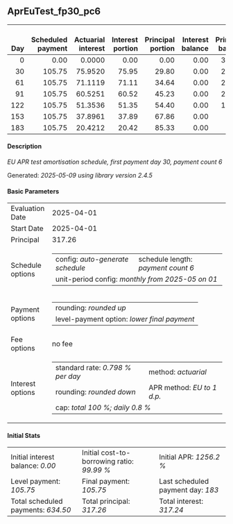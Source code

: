 <h2>AprEuTest_fp30_pc6</h2>
<table>
    <thead style="vertical-align: bottom;">
        <th style="text-align: right;">Day</th>
        <th style="text-align: right;">Scheduled payment</th>
        <th style="text-align: right;">Actuarial interest</th>
        <th style="text-align: right;">Interest portion</th>
        <th style="text-align: right;">Principal portion</th>
        <th style="text-align: right;">Interest balance</th>
        <th style="text-align: right;">Principal balance</th>
        <th style="text-align: right;">Total actuarial interest</th>
        <th style="text-align: right;">Total interest</th>
        <th style="text-align: right;">Total principal</th>
    </thead>
    <tr style="text-align: right;">
        <td class="ci00">0</td>
        <td class="ci01" style="white-space: nowrap;">0.00</td>
        <td class="ci02">0.0000</td>
        <td class="ci03">0.00</td>
        <td class="ci04">0.00</td>
        <td class="ci05">0.00</td>
        <td class="ci06">317.26</td>
        <td class="ci07">0.0000</td>
        <td class="ci08">0.00</td>
        <td class="ci09">0.00</td>
    </tr>
    <tr style="text-align: right;">
        <td class="ci00">30</td>
        <td class="ci01" style="white-space: nowrap;">105.75</td>
        <td class="ci02">75.9520</td>
        <td class="ci03">75.95</td>
        <td class="ci04">29.80</td>
        <td class="ci05">0.00</td>
        <td class="ci06">287.46</td>
        <td class="ci07">75.9520</td>
        <td class="ci08">75.95</td>
        <td class="ci09">29.80</td>
    </tr>
    <tr style="text-align: right;">
        <td class="ci00">61</td>
        <td class="ci01" style="white-space: nowrap;">105.75</td>
        <td class="ci02">71.1119</td>
        <td class="ci03">71.11</td>
        <td class="ci04">34.64</td>
        <td class="ci05">0.00</td>
        <td class="ci06">252.82</td>
        <td class="ci07">147.0639</td>
        <td class="ci08">147.06</td>
        <td class="ci09">64.44</td>
    </tr>
    <tr style="text-align: right;">
        <td class="ci00">91</td>
        <td class="ci01" style="white-space: nowrap;">105.75</td>
        <td class="ci02">60.5251</td>
        <td class="ci03">60.52</td>
        <td class="ci04">45.23</td>
        <td class="ci05">0.00</td>
        <td class="ci06">207.59</td>
        <td class="ci07">207.5890</td>
        <td class="ci08">207.58</td>
        <td class="ci09">109.67</td>
    </tr>
    <tr style="text-align: right;">
        <td class="ci00">122</td>
        <td class="ci01" style="white-space: nowrap;">105.75</td>
        <td class="ci02">51.3536</td>
        <td class="ci03">51.35</td>
        <td class="ci04">54.40</td>
        <td class="ci05">0.00</td>
        <td class="ci06">153.19</td>
        <td class="ci07">258.9426</td>
        <td class="ci08">258.93</td>
        <td class="ci09">164.07</td>
    </tr>
    <tr style="text-align: right;">
        <td class="ci00">153</td>
        <td class="ci01" style="white-space: nowrap;">105.75</td>
        <td class="ci02">37.8961</td>
        <td class="ci03">37.89</td>
        <td class="ci04">67.86</td>
        <td class="ci05">0.00</td>
        <td class="ci06">85.33</td>
        <td class="ci07">296.8388</td>
        <td class="ci08">296.82</td>
        <td class="ci09">231.93</td>
    </tr>
    <tr style="text-align: right;">
        <td class="ci00">183</td>
        <td class="ci01" style="white-space: nowrap;">105.75</td>
        <td class="ci02">20.4212</td>
        <td class="ci03">20.42</td>
        <td class="ci04">85.33</td>
        <td class="ci05">0.00</td>
        <td class="ci06">0.00</td>
        <td class="ci07">317.2600</td>
        <td class="ci08">317.24</td>
        <td class="ci09">317.26</td>
    </tr>
</table>
<h4>Description</h4>
<p><i>EU APR test amortisation schedule, first payment day 30, payment count 6</i></p>
<p>Generated: <i>2025-05-09 using library version 2.4.5</i></p>
<h4>Basic Parameters</h4>
<table>
    <tr>
        <td>Evaluation Date</td>
        <td>2025-04-01</td>
    </tr>
    <tr>
        <td>Start Date</td>
        <td>2025-04-01</td>
    </tr>
    <tr>
        <td>Principal</td>
        <td>317.26</td>
    </tr>
    <tr>
        <td>Schedule options</td>
        <td>
            <table>
                <tr>
                    <td>config: <i>auto-generate schedule</i></td>
                    <td>schedule length: <i><i>payment count</i> 6</i></td>
                </tr>
                <tr>
                    <td colspan="2" style="white-space: nowrap;">unit-period config: <i>monthly from 2025-05 on 01</i></td>
                </tr>
            </table>
        </td>
    </tr>
    <tr>
        <td>Payment options</td>
        <td>
            <table>
                <tr>
                    <td>rounding: <i>rounded up</i></td>
                </tr>
                <tr>
                    <td>level-payment option: <i>lower&nbsp;final&nbsp;payment</i></td>
                </tr>
            </table>
        </td>
    </tr>
    <tr>
        <td>Fee options</td>
        <td>no fee
        </td>
    </tr>
    <tr>
        <td>Interest options</td>
        <td>
            <table>
                <tr>
                    <td>standard rate: <i>0.798 % per day</i></td>
                    <td>method: <i>actuarial</i></td>
                </tr>
                <tr>
                    <td>rounding: <i>rounded down</i></td>
                    <td>APR method: <i>EU to 1 d.p.</i></td>
                </tr>
                <tr>
                    <td colspan="2">cap: <i>total 100 %; daily 0.8 %</td>
                </tr>
            </table>
        </td>
    </tr>
</table>
<h4>Initial Stats</h4>
<table>
    <tr>
        <td>Initial interest balance: <i>0.00</i></td>
        <td>Initial cost-to-borrowing ratio: <i>99.99 %</i></td>
        <td>Initial APR: <i>1256.2 %</i></td>
    </tr>
    <tr>
        <td>Level payment: <i>105.75</i></td>
        <td>Final payment: <i>105.75</i></td>
        <td>Last scheduled payment day: <i>183</i></td>
    </tr>
    <tr>
        <td>Total scheduled payments: <i>634.50</i></td>
        <td>Total principal: <i>317.26</i></td>
        <td>Total interest: <i>317.24</i></td>
    </tr>
</table>